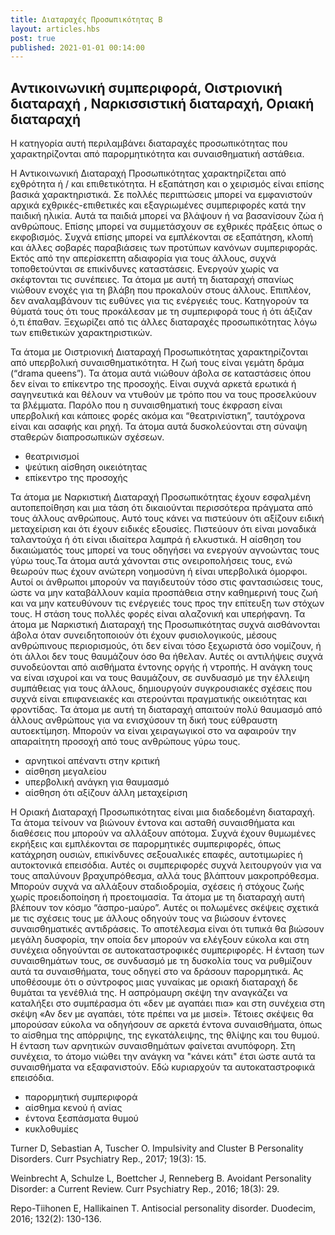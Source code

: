 ```yaml
---
title: Διαταραχές Προσωπικότητας B
layout: articles.hbs
post: true
published: 2021-01-01 00:14:00
---
```


## Αντικοινωνική συμπεριφορά, Οιστριονική διαταραχή , Ναρκισσιστική διαταραχή, Οριακή διαταραχή

Η κατηγορία αυτή περιλαμβάνει διαταραχές προσωπικότητας που χαρακτηρίζονται από παρορμητικότητα και συναισθηματική
αστάθεια.

Η Αντικοινωνική Διαταραχή Προσωπικότητας χαρακτηρίζεται από εχθρότητα ή / και επιθετικότητα. Η εξαπάτηση και ο χειρισμός
είναι επίσης βασικά χαρακτηριστικά. Σε πολλές περιπτώσεις μπορεί να εμφανιστούν αρχικά εχθρικές-επιθετικές και
εξαγριωμένες συμπεριφορές κατά την παιδική ηλικία. Αυτά τα παιδιά μπορεί να βλάψουν ή να βασανίσουν ζώα ή ανθρώπους.
Επίσης μπορεί να συμμετάσχουν σε εχθρικές πράξεις όπως ο εκφοβισμός. Συχνά επίσης μπορεί να εμπλέκονται σε εξαπάτηση,
κλοπή και άλλες σοβαρές παραβιάσεις των προτύπων κανόνων συμπεριφοράς. Εκτός από την απερίσκεπτη αδιαφορία για τους
άλλους, συχνά τοποθετούνται σε επικίνδυνες καταστάσεις. Ενεργούν χωρίς να σκέφτονται τις συνέπειες. Τα άτομα με αυτή τη
διαταραχή σπανίως νιώθουν ενοχές για τη βλάβη που προκαλούν στους άλλους. Επιπλέον, δεν αναλαμβάνουν τις ευθύνες για τις
ενέργειές τους. Κατηγορούν τα θύματά τους ότι τους προκάλεσαν με τη συμπεριφορά τους ή ότι άξιζαν ό,τι έπαθαν. Ξεχωρίζει
από τις άλλες διαταραχές προσωπικότητας λόγω των επιθετικών χαρακτηριστικών.

Τα άτομα με Οιστριονική Διαταραχή Προσωπικότητας χαρακτηρίζονται από υπερβολική συναισθηματικότητα. Η ζωή τους είναι
γεμάτη δράμα (“drama queens”). Τα άτομα αυτά νιώθουν άβολα σε καταστάσεις όπου δεν είναι το επίκεντρο της προσοχής.
Είναι συχνά αρκετά ερωτικά ή σαγηνευτικά και θέλουν να ντυθούν με τρόπο που να τους προσελκύουν τα βλέμματα. Παρόλο που
η συναισθηματική τους έκφραση είναι υπερβολική και κάποιες φορές ακόμα και “θεατρινίστικη”, ταυτόχρονα είναι και ασαφής
και ρηχή. Τα άτομα αυτά δυσκολεύονται στη σύναψη σταθερών διαπροσωπικών σχέσεων.

* θεατρινισμοί
* ψεύτικη αίσθηση οικειότητας
* επίκεντρο της προσοχής

Τα άτομα με Ναρκιστική Διαταραχή Προσωπικότητας έχουν εσφαλμένη αυτοπεποίθηση και μια τάση ότι δικαιούνται περισσότερα
πράγματα από τους άλλους ανθρώπους. Αυτό τους κάνει να πιστεύουν ότι αξίζουν ειδική μεταχείριση και ότι έχουν ειδικές
εξουσίες. Πιστεύουν ότι είναι μοναδικά ταλαντούχα ή ότι είναι ιδιαίτερα λαμπρά ή ελκυστικά. Η αίσθηση του δικαιώματός
τους μπορεί να τους οδηγήσει να ενεργούν αγνοώντας τους γύρω τους.Τα άτομα αυτά χάνονται στις ονειροπολήσεις τους, ενώ
θεωρούν πως έχουν ανώτερη νοημοσύνη ή είναι υπερβολικά όμορφοι. Αυτοί οι άνθρωποι μπορούν να παγιδευτούν τόσο στις
φαντασιώσεις τους, ώστε να μην καταβάλλουν καμία προσπάθεια στην καθημερινή τους ζωή και να μην κατευθύνουν τις
ενέργειές τους προς την επίτευξη των στόχων τους. Η στάση τους πολλές φορές είναι αλαζονική και υπερήφανη. Τα άτομα με
Ναρκιστική Διαταραχή της Προσωπικότητας συχνά αισθάνονται άβολα όταν συνειδητοποιούν ότι έχουν φυσιολογικούς, μέσους
ανθρώπινους περιορισμούς, ότι δεν είναι τόσο ξεχωριστά όσο νομίζουν, ή ότι άλλοι δεν τους θαυμάζουν όσο θα ήθελαν. Αυτές
οι αντιλήψεις συχνά συνοδεύονται από αισθήματα έντονης οργής ή ντροπής. Η ανάγκη τους να είναι ισχυροί και να τους
θαυμάζουν, σε συνδυασμό με την έλλειψη συμπάθειας για τους άλλους, δημιουργούν συγκρουσιακές σχέσεις που συχνά είναι
επιφανειακές και στερούνται πραγματικής οικειότητας και φροντίδας. Τα άτομα με αυτή τη διαταραχή απαιτούν πολύ θαυμασμό
από άλλους ανθρώπους για να ενισχύσουν τη δική τους εύθραυστη αυτοεκτίμηση. Μπορούν να είναι χειραγωγικοί στο να
αφαιρούν την απαραίτητη προσοχή από τους ανθρώπους γύρω τους.

* αρνητικοί απέναντι στην κριτική
* αίσθηση μεγαλείου
* υπερβολική ανάγκη για θαυμασμό
* αίσθηση ότι αξίζουν άλλη μεταχείριση

Η Οριακή Διαταραχή Προσωπικότητας είναι μια διαδεδομένη διαταραχή. Τα άτομα τείνουν να βιώνουν έντονα και ασταθή
συναισθήματα και διαθέσεις που μπορούν να αλλάξουν απότομα. Συχνά έχουν θυμωμένες εκρήξεις και εμπλέκονται σε
παρορμητικές συμπεριφορές, όπως κατάχρηση ουσιών, επικίνδυνες σεξουαλικές επαφές, αυτοτιμωρίες ή αυτοκτονικά επεισόδια.
Αυτές οι συμπεριφορές συχνά λειτουργούν για να τους απαλύνουν βραχυπρόθεσμα, αλλά τους βλάπτουν μακροπρόθεσμα. Μπορούν
συχνά να αλλάξουν σταδιοδρομία, σχέσεις ή στόχους ζωής χωρίς προειδοποίηση ή προετοιμασία. Τα άτομα με τη διαταραχή αυτή
βλέπουν τον κόσμο “άσπρο-μαύρο”. Αυτές οι πολωμένες σκέψεις σχετικά με τις σχέσεις τους με άλλους οδηγούν τους να
βιώσουν έντονες συναισθηματικές αντιδράσεις. Το αποτέλεσμα είναι ότι τυπικά θα βιώσουν μεγάλη δυσφορία, την οποία δεν
μπορούν να ελέγξουν εύκολα και στη συνέχεια οδηγούνται σε αυτοκαταστροφικές συμπεριφορές. Η ένταση των συναισθημάτων
τους, σε συνδυασμό με τη δυσκολία τους να ρυθμίζουν αυτά τα συναισθήματα, τους οδηγεί στο να δράσουν παρορμητικά. Ας
υποθέσουμε ότι ο σύντροφος μιας γυναίκας με οριακή διαταραχή δε θυμάται τα γενέθλιά της. Η ασπρόμαυρη σκέψη την
αναγκάζει να καταλήξει στο συμπέρασμα ότι «δεν με αγαπάει πια» και στη συνέχεια στη σκέψη «Αν δεν με αγαπάει, τότε
πρέπει να με μισεί». Τέτοιες σκέψεις θα μπορούσαν εύκολα να οδηγήσουν σε αρκετά έντονα συναισθήματα, όπως το αίσθημα της
απόρριψης, της εγκατάλειψης, της θλίψης και του θυμού. Η ένταση των αρνητικών συναισθημάτων φαίνεται ανυπόφορη. Στη
συνέχεια, το άτομο νιώθει την ανάγκη να "κάνει κάτι" έτσι ώστε αυτά τα συναισθήματα να εξαφανιστούν. Εδώ κυριαρχούν τα
αυτοκαταστροφικά επεισόδια.

* παρορμητική συμπεριφορά
* αίσθημα κενού ή ανίας
* έντονα ξεσπάσματα θυμού
* κυκλοθυμίες

Turner D, Sebastian A, Tuscher O. Impulsivity and Cluster B Personality Disorders. Curr Psychiatry Rep., 2017; 19(3):
15.

Weinbrecht A, Schulze L, Boettcher J, Renneberg B. Avoidant Personality Disorder: a Current Review. Curr Psychiatry
Rep., 2016; 18(3): 29.

Repo-Tiihonen E, Hallikainen T. Antisocial personality disorder. Duodecim, 2016; 132(2): 130-136.